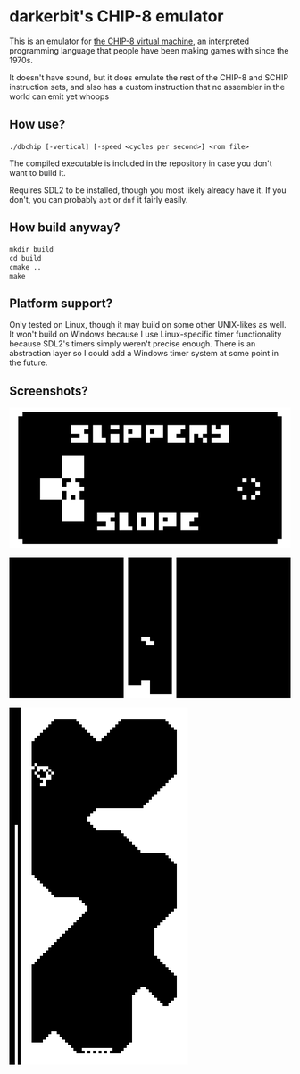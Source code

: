 # darkerbit's CHIP-8 emulator

This is an emulator for [the CHIP-8 virtual machine](https://en.wikipedia.org/wiki/CHIP-8),
an interpreted programming language that people have been making games with since the 1970s.

It doesn't have sound, but it does emulate the  rest of the CHIP-8 and SCHIP instruction sets, and also has a custom
instruction that no assembler in the world can emit yet whoops

## How use?

`./dbchip [-vertical] [-speed <cycles per second>] <rom file>`

The compiled executable is included in the repository in case you don't want to build it.

Requires SDL2 to be installed, though you most likely already have it.
If you don't, you can probably `apt` or `dnf` it fairly easily.

## How build anyway?

```shell
mkdir build
cd build
cmake ..
make
```

## Platform support?

Only tested on Linux, though it may build on some other UNIX-likes as well. It won't build on Windows because I use
Linux-specific timer functionality because SDL2's timers simply weren't precise enough.
There is an abstraction layer so I could add a Windows timer system at some point in the future.

## Screenshots?

![Screenshot of the title screen of Slippery Slope](screenshots/slippery.png)

![Screenshot of the CHIP-8 TETRIS clone](screenshots/tetris.png)

![Screenshot of sub8.ch8, in vertical mode](screenshots/sub8.png)
